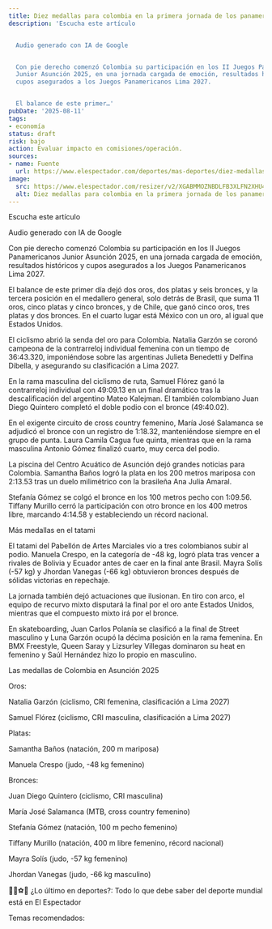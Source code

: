 ```yaml
---
title: Diez medallas para colombia en la primera jornada de los panamericanos juveniles
description: 'Escucha este artículo


  Audio generado con IA de Google


  Con pie derecho comenzó Colombia su participación en los II Juegos Panamericanos
  Junior Asunción 2025, en una jornada cargada de emoción, resultados históricos y
  cupos asegurados a los Juegos Panamericanos Lima 2027.


  El balance de este primer…'
pubDate: '2025-08-11'
tags:
- economía
status: draft
risk: bajo
action: Evaluar impacto en comisiones/operación.
sources:
- name: Fuente
  url: https://www.elespectador.com/deportes/mas-deportes/diez-medallas-para-colombia-en-la-primera-jornada-de-los-panamericanos-juveniles/
image:
  src: https://www.elespectador.com/resizer/v2/XGABMMOZNBDLFB3XLFN2XHU44M.jpeg?auth=63b4cbe06b220049facc3dc371515a18b0b150abb652cc10b2bad32a7ea3b37d&width=657&smart=true&quality=60
  alt: Diez medallas para colombia en la primera jornada de los panamericanos juveniles
---
```

Escucha este artículo

Audio generado con IA de Google

Con pie derecho comenzó Colombia su participación en los II Juegos Panamericanos Junior Asunción 2025, en una jornada cargada de emoción, resultados históricos y cupos asegurados a los Juegos Panamericanos Lima 2027.

El balance de este primer día dejó dos oros, dos platas y seis bronces, y la tercera posición en el medallero general, solo detrás de Brasil, que suma 11 oros, cinco platas y cinco bronces, y de Chile, que ganó cinco oros, tres platas y dos bronces. En el cuarto lugar está México con un oro, al igual que Estados Unidos.

El ciclismo abrió la senda del oro para Colombia. Natalia Garzón se coronó campeona de la contrarreloj individual femenina con un tiempo de 36:43.320, imponiéndose sobre las argentinas Julieta Benedetti y Delfina Dibella, y asegurando su clasificación a Lima 2027.

En la rama masculina del ciclismo de ruta, Samuel Flórez ganó la contrarreloj individual con 49:09.13 en un final dramático tras la descalificación del argentino Mateo Kalejman. El también colombiano Juan Diego Quintero completó el doble podio con el bronce (49:40.02).

En el exigente circuito de cross country femenino, María José Salamanca se adjudicó el bronce con un registro de 1:18.32, manteniéndose siempre en el grupo de punta. Laura Camila Cagua fue quinta, mientras que en la rama masculina Antonio Gómez finalizó cuarto, muy cerca del podio.

La piscina del Centro Acuático de Asunción dejó grandes noticias para Colombia. Samantha Baños logró la plata en los 200 metros mariposa con 2:13.53 tras un duelo milimétrico con la brasileña Ana Julia Amaral.

Stefanía Gómez se colgó el bronce en los 100 metros pecho con 1:09.56. Tiffany Murillo cerró la participación con otro bronce en los 400 metros libre, marcando 4:14.58 y estableciendo un récord nacional.

Más medallas en el tatami

El tatami del Pabellón de Artes Marciales vio a tres colombianos subir al podio. Manuela Crespo, en la categoría de -48 kg, logró plata tras vencer a rivales de Bolivia y Ecuador antes de caer en la final ante Brasil. Mayra Solís (-57 kg) y Jhordan Vanegas (-66 kg) obtuvieron bronces después de sólidas victorias en repechaje.

La jornada también dejó actuaciones que ilusionan. En tiro con arco, el equipo de recurvo mixto disputará la final por el oro ante Estados Unidos, mientras que el compuesto mixto irá por el bronce.

En skateboarding, Juan Carlos Polanía se clasificó a la final de Street masculino y Luna Garzón ocupó la décima posición en la rama femenina. En BMX Freestyle, Queen Saray y Lizsurley Villegas dominaron su heat en femenino y Saúl Hernández hizo lo propio en masculino.

Las medallas de Colombia en Asunción 2025

Oros:

Natalia Garzón (ciclismo, CRI femenina, clasificación a Lima 2027)

Samuel Flórez (ciclismo, CRI masculina, clasificación a Lima 2027)

Platas:

Samantha Baños (natación, 200 m mariposa)

Manuela Crespo (judo, -48 kg femenino)

Bronces:

Juan Diego Quintero (ciclismo, CRI masculina)

María José Salamanca (MTB, cross country femenino)

Stefanía Gómez (natación, 100 m pecho femenino)

Tiffany Murillo (natación, 400 m libre femenino, récord nacional)

Mayra Solís (judo, -57 kg femenino)

Jhordan Vanegas (judo, -66 kg masculino)

🚴🏻⚽🏀 ¿Lo último en deportes?: Todo lo que debe saber del deporte mundial está en El Espectador

Temas recomendados: